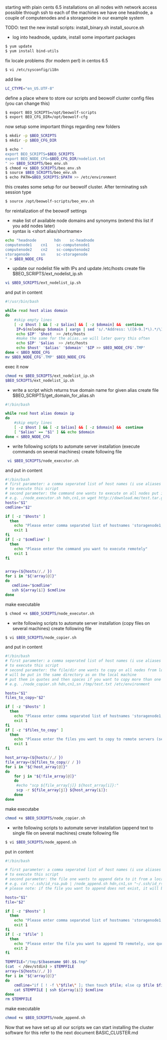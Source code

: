 starting with plain cents 6.5 installations on all nodes with network access possible through ssh to each of the machines
we have one headnode, a couple of computenodes and a storagenode in our example system


TODO: test the new install scripts: install_binary.sh install_source.sh

* log into headnode, update, install some important packages
```bash
$ yum update
$ yum install bind-utils
```
fix locale problems (for modern perl) in centos 6.5
```bash
$ vi /etc/sysconfig/i18n
```
add line
```bash
LC_CTYPE="en_US.UTF-8"
```

define a place where to store our scripts and beowolf cluster config files (you can change this)
```bash
$ export BEO_SCRIPTS=/opt/beowolf-scripts
$ export BEO_CFG_DIR=/opt/beowolf-cfg
```

now setup some important things regarding new folders
```bash
$ mkdir -p $BEO_SCRIPTS
$ mkdir -p $BEO_CFG_DIR

$ echo "
export BEO_SCRIPTS=$BEO_SCRIPTS
export BEO_NODE_CFG=$BEO_CFG_DIR/nodelist.txt
" >> $BEO_SCRIPTS/beo_env.sh
$ chmod +x $BEO_SCRIPTS/beo_env.sh
$ source $BEO_SCRIPTS/beo_env.sh
$ echo PATH=$BEO_SCRIPTS:$PATH >> /etc/environment
```

this creates some setup for our beowolf cluster.
After terminating ssh session type
```bash
$ source /opt/beowolf-scripts/beo_env.sh
```
for reintalization of the beowolf settings

* make list of available node domains and synonyms (extend this list if you add nodes later)
* syntax is <alias for hostname> <short alias/shortname> <true hostname in the network> <type of>
	
```bash
echo "headnode        hdn    sc-headnode 
computenode1    cn1    sc-computenode1
computenode2    cn2    sc-computenode2
storagenode     sn     sc-storagenode
" > $BEO_NODE_CFG
```

* update our nodelist file with IPs and update /etc/hosts
create file $BEO_SCRIPTS/ext_nodelist_ip.sh 

```bash
vi $BEO_SCRIPTS/ext_nodelist_ip.sh
```

and put in content
```bash
#!/usr/bin/bash

while read host alias domain
do
    #skip empty lines
    [ -z $host ] && [ -z $alias] && [ -z $domain] &&  continue
     IP=$(nslookup $domain | xargs | sed 's/.*Address: \([0-9.]*\).*/\1/g')
     echo $IP' '$host  >> /etc/hosts
     #make the same for the alias..we will later query this often
     echo $IP' '$alias  >> /etc/hosts
     echo $host' '$alias' '$domain' '$IP >> $BEO_NODE_CFG'.TMP'
done < $BEO_NODE_CFG
mv $BEO_NODE_CFG'.TMP' $BEO_NODE_CFG
```
exec it now
```bash
chmod +x $BEO_SCRIPTS/ext_nodelist_ip.sh
$BEO_SCRIPTS/ext_nodelist_ip.sh 
```

* write a script which returns true domain name for given alias
create file $BEO_SCRIPTS/get_domain_for_alias.sh
```bash 
#!/bin/bash

while read host alias domain ip
do
    #skip empty lines
    [ -z $host ] && [ -z $alias] && [ -z $domain] &&  continue
    [ "$alias" == "$1" ] && echo $domain
done < $BEO_NODE_CFG
```

* write following scripts to automate server installation (execute commands on several machines)
 create following file 
 
```bash
 vi $BEO_SCRIPTS/node_executor.sh
```
and put in content
```bash
#!/bin/bash
# first parameter: a comma seperated list of host names (i use aliases for this)
# to execute this script
# second parameter: the command one wants to execute on all nodes put into quotes
# e.g. ./node_executor.sh hdn,cn1,sn wget http://download.me/test.tar.gz -C /tmp
hosts="$1"
cmdline="$2"

if [ -z "$hosts" ]
  then
    echo "Please enter comma separated list of hostnames 'storagenode1,storagenode2'"
    exit 1
fi
if [ -z "$cmdline" ]
  then
    echo "Please enter the command you want to execute remotely"
    exit 1
fi


array=(${hosts//,/ })
for i in "${!array[@]}"
do
   cmdline="$cmdline"
   ssh ${array[i]} $cmdline
done
```
make executable
```bash
$ chmod +x $BEO_SCRIPTS/node_executor.sh
```


* write following scripts to automate server installation (copy files on several machines)
create following file 
```bash
$ vi $BEO_SCRIPTS/node_copier.sh
```
and put in content
```bash
#!/bin/bash
# first parameter: a comma seperated list of host names (i use aliases for this)
# to execute this script
# second parameter: the file/dir one wants to copy on all nodes from local one
# will be put in the same directory as on the local machine
# put them in quotes and then spaces if you want to copy more than one
# e.g. ./node_copier.sh hdn,cn1,sn /tmp/test.txt /etc/environment

hosts="$1"
files_to_copy="$2"

if [ -z "$hosts" ]
  then
    echo "Please enter comma separated list of hostnames 'storagenode1,storagenode2'"
    exit 1
fi
if [ -z "$files_to_copy" ]
  then
    echo "Please enter the files you want to copy to remote servers (separated by blank)"
    exit 1
fi

host_array=(${hosts//,/ })
file_array=(${files_to_copy// / })
for i in "${!host_array[@]}"
do
    for j in "${!file_array[@]}"
    do 
     #echo "scp ${file_array[j]} ${host_array[i]}:"
     scp -r ${file_array[j]} ${host_array[i]}:
    done
done
```

make executabe
```bash
chmod +x $BEO_SCRIPTS/node_copier.sh
```


* write following scripts to automate server installation (append text to single file on several machines)
create following file
```bash
$ vi $BEO_SCRIPTS/node_append.sh
```
put in content
```bash
#!/bin/bash

# first parameter: a comma seperated list of host names (i use aliases for this)
# to execute this script
# second parameter: the file one wants to append data to it from a local stdin
# e.g. cat ~/.ssh/id_rsa.pub | /node_append.sh hdn,cn1,sn "~/.ssh/id_rsa.pub"
# please note: if the file you want to append does not exist, it will be created

hosts="$1"
file="$2"

if [ -z "$hosts" ]
  then
    echo "Please enter comma separated list of hostnames 'storagenode1,storagenode2'"
    exit 1
fi
if [ -z "$file" ]
  then
    echo "Please enter the file you want to append TO remotely, use quotes surrounding it"
    exit 2
fi

TEMPFILE="/tmp/$(basename $0).$$.tmp"
(cat  < /dev/stdin) > $TEMPFILE
array=(${hosts//,/ })
for i in "${!array[@]}"
do
    cmdline="if [ ! -f \"$file\" ]; then touch $file; else cp $file $file.ORG; fi; cat - >> $file"
    cat $TEMPFILE | ssh ${array[i]} $cmdline
done
rm $TEMPFILE
```

make executable
```bash
chmod +x $BEO_SCRIPTS/node_append.sh
```

Now that we have set up all our scripts we can start installing the cluster software
for this refer to the next document BASIC_CLUSTER.md

